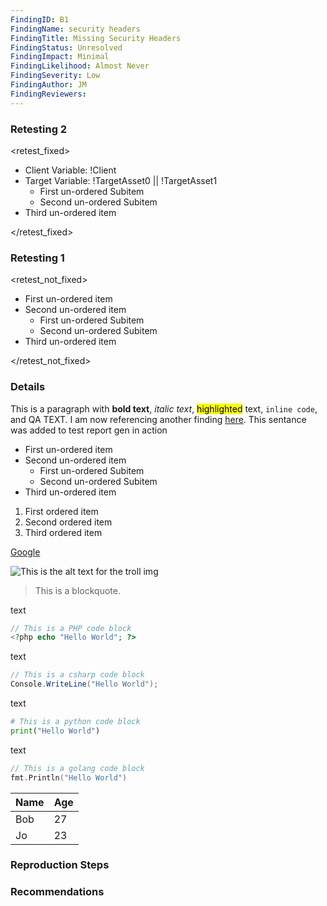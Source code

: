 ```yaml
---
FindingID: B1
FindingName: security headers
FindingTitle: Missing Security Headers
FindingStatus: Unresolved
FindingImpact: Minimal
FindingLikelihood: Almost Never
FindingSeverity: Low 
FindingAuthor: JM
FindingReviewers: 
---
```


### Retesting 2

<retest_fixed>

- Client Variable: !Client
- Target Variable: !TargetAsset0 || !TargetAsset1
  -  First un-ordered Subitem
  - Second un-ordered Subitem 
- Third un-ordered item

</retest_fixed>

### Retesting 1

<retest_not_fixed>

- First un-ordered item
- Second un-ordered item
  - First un-ordered Subitem
  - Second un-ordered Subitem 
- Third un-ordered item

</retest_not_fixed>

### Details

This is a paragraph with **bold text**, *italic text*, <mark>highlighted</mark> text, `inline code`, and <qa>QA TEXT</qa>. I am now referencing another finding [here](#Critical_mobile_authn_broken_mfa). This sentance was added to test report gen in action

- First un-ordered item
- Second un-ordered item
  -  First un-ordered Subitem
  - Second un-ordered Subitem 
- Third un-ordered item

1. First ordered item
1. Second ordered item
1. Third ordered item

[Google](https://www.google.com)

![This is the alt text for the troll img](Screenshots/troll.png)

> This is a blockquote.

text 

```php
// This is a PHP code block
<?php echo "Hello World"; ?>
```

text 

```csharp
// This is a csharp code block
Console.WriteLine("Hello World");
```
text 

```python
# This is a python code block
print("Hello World")
```
text 
```go
// This is a golang code block
fmt.Println("Hello World")
```

| Name | Age |
| ---- | --- |
| Bob  | 27  |
| Jo   | 23  |

### Reproduction Steps

### Recommendations
